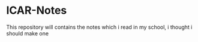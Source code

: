 # ICAR-Notes
This repository will contains the notes which i read in my school, i thought i should make one
